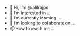 - 👋 Hi, I’m @jalilrajpo
- 👀 I’m interested in ...
- 🌱 I’m currently learning ...
- 💞️ I’m looking to collaborate on ...
- 📫 How to reach me ...

<!---
jalilrajpo/jalilrajpo is a ✨ special ✨ repository because its `README.md` (this file) appears on your GitHub profile.
You can click the Preview link to take a look at your changes.
--->
